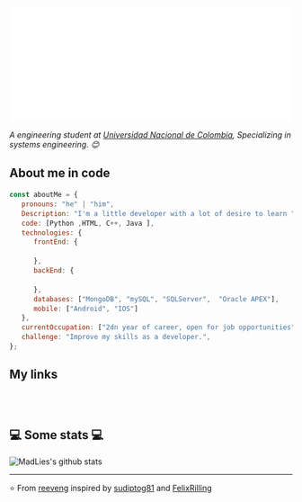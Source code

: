 <img src="https://github.com/MadLies/reeveng/blob/master/svg.svg"/>


<p><em>A engineering student at <a href="https://unal.edu.co/">Universidad Nacional de Colombia</a>, Specializing in systems engineering. 😊</br>
</em></p>

## About me in code

```javascript
const aboutMe = {
   pronouns: "he" | "him",
   Description: "I'm a little developer with a lot of desire to learn ",
   code: [Python ,HTML, C++, Java ],
   technologies: {
      frontEnd: {

      },
      backEnd: {

      },
      databases: ["MongoDB", "mySQL", "SQLServer",  "Oracle APEX"],
      mobile: ["Android", "IOS"]
   },
   currentOccupation: ["2dn year of career, open for job opportunities"],
   challenge: "Improve my skills as a developer.",
};
```
## My links

</br></br>
<h2>💻 Some stats 💻</h2>

![ MadLies's github stats](https://github-readme-stats.vercel.app/api?username=MadLies&show_icons=true&title_color=fff&icon_color=79ff97&text_color=9f9f9f&bg_color=151515)

---

⭐️ From [reeveng](https://github.com/reeveng) inspired by [sudiptog81](https://github.com/sudiptog81) and  [FelixRilling](https://github.com/)
